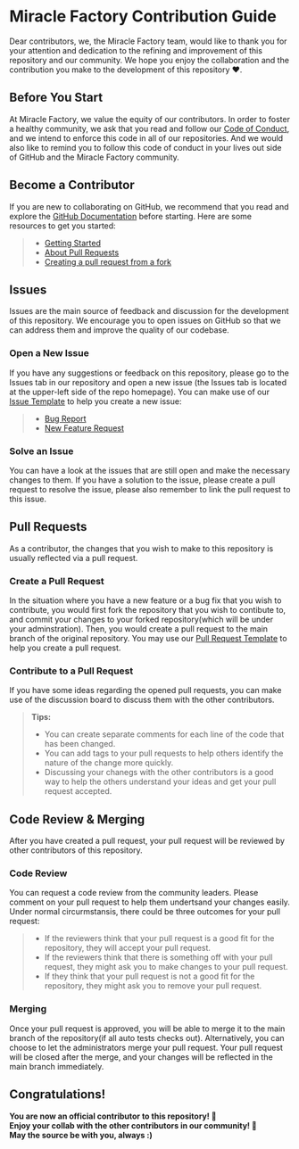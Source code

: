 # Miracle Factory Contribution Guide

Dear contributors, we, the Miracle Factory team, would like to thank you for your attention and dedication to the refining and improvement of this repository and our community. We hope you enjoy the collaboration and the contribution you make to the development of this repository ❤️.

## Before You Start
At Miracle Factory, we value the equity of our contributors. In order to foster a healthy community, we ask that you read and follow our [Code of Conduct], and we intend to enforce this code in all of our repositories. And we would also like to remind you to follow this code of conduct in your lives out side of GitHub and the Miracle Factory community.

## Become a Contributor
If you are new to collaborating on GitHub, we recommend that you read and explore the [GitHub Documentation] before starting. Here are some resources to get you started:
> * [Getting Started]
> * [About Pull Requests]
> * [Creating a pull request from a fork]

## Issues
Issues are the main source of feedback and discussion for the development of this repository. We encourage you to open issues on GitHub so that we can address them and improve the quality of our codebase.
### Open a New Issue
If you have any suggestions or feedback on this repository, please go to the Issues tab in our repository and open a new issue (the Issues tab is located at the upper-left side of the repo homepage). You can make use of our [Issue Template] to help you create a new issue:
> * [Bug Report]
> * [New Feature Request]
### Solve an Issue
You can have a look at the issues that are still open and make the necessary changes to them. If you have a solution to the issue, please create a pull request to resolve the issue, please also remember to link the pull request to this issue.

## Pull Requests
As a contributor, the changes that you wish to make to this repository is usually reflected via a pull request.
### Create a Pull Request
In the situation where you have a new feature or a bug fix that you wish to contribute, you would first fork the repository that you wish to contibute to, and commit your changes to your forked repository(which will be under your adminstration). Then, you would create a pull request to the main branch of the original repository. You may use our [Pull Request Template] to help you create a pull request.
### Contribute to a Pull Request
If you have some ideas regarding the opened pull requests, you can make use of the discussion board to discuss them with the other contributors.
> **Tips:**    
> * You can create separate comments for each line of the code that has been changed.   
> * You can add tags to your pull requests to help others identify the nature of the change more quickly.   
> * Discussing your chanegs with the other contributors is a good way to help the others understand your ideas and get your pull request accepted.    

## Code Review & Merging
After you have created a pull request, your pull request will be reviewed by other contributors of this repository.
### Code Review
You can request a code review from the community leaders. Please comment on your pull request to help them undertsand your changes easily. Under normal circurmstansis, there could be three outcomes for your pull request:   
> * If the reviewers think that your pull request is a good fit for the repository, they will accept your pull request.    
> * If the reviewers think that there is something off with your pull request, they might ask you to make changes to your pull request.     
> * If they think that your pull request is not a good fit for the repository, they might ask you to remove your pull request.   
### Merging
Once your pull request is approved, you will be able to merge it to the main branch of the repository(if all auto tests checks out). Alternatively, you can choose to let the administrators merge your pull request. Your pull request will be closed after the merge, and your changes will be reflected in the main branch immediately.

## Congratulations!
**You are now an official contributor to this repository! 🎉**     
**Enjoy your collab with the other contributors in our community! 🤗**    
**May the source be with you, always :)**    

[GitHub Documentation]: https://docs.github.com/en
[Getting Started]: https://docs.github.com/en/pull-requests/collaborating-with-pull-requests/getting-started/about-collaborative-development-models
[About Pull Requests]: https://help.github.com/articles/about-pull-requests/
[Creating a pull request from a fork]: https://docs.github.com/en/pull-requests/collaborating-with-pull-requests/proposing-changes-to-your-work-with-pull-requests/creating-a-pull-request-from-a-fork
[Code of Conduct]: https://github.com/MiracleFactory/.github/blob/main/CODE_OF_CONDUCT.md
[Issue Template]: https://github.com/MiracleFactory/.github/tree/main/.github/ISSUE_TEMPLATE
[Bug Report]: https://github.com/MiracleFactory/.github/blob/main/.github/ISSUE_TEMPLATE/bug_report.md
[New Feature Request]: https://github.com/MiracleFactory/.github/blob/main/.github/ISSUE_TEMPLATE/feature_request.md
[Pull Request Template]: https://github.com/MiracleFactory/.github/blob/main/.github/PULL_REQUEST_TEMPLATE/pull_request.md